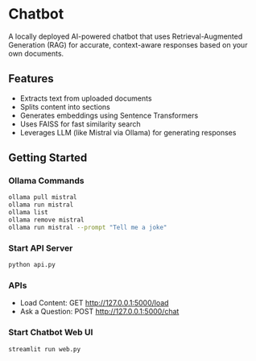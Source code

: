 # Chatbot

A locally deployed AI-powered chatbot that uses Retrieval-Augmented Generation (RAG) for accurate, context-aware responses based on your own documents.

## Features

- Extracts text from uploaded documents
- Splits content into sections
- Generates embeddings using Sentence Transformers
- Uses FAISS for fast similarity search
- Leverages LLM (like Mistral via Ollama) for generating responses

## Getting Started

### Ollama Commands

```bash
ollama pull mistral
ollama run mistral
ollama list
ollama remove mistral
ollama run mistral --prompt "Tell me a joke"
```

### Start API Server

```bash
python api.py
```

### APIs

- Load Content: GET http://127.0.0.1:5000/load
- Ask a Question: POST http://127.0.0.1:5000/chat

### Start Chatbot Web UI

```bash
streamlit run web.py
```
